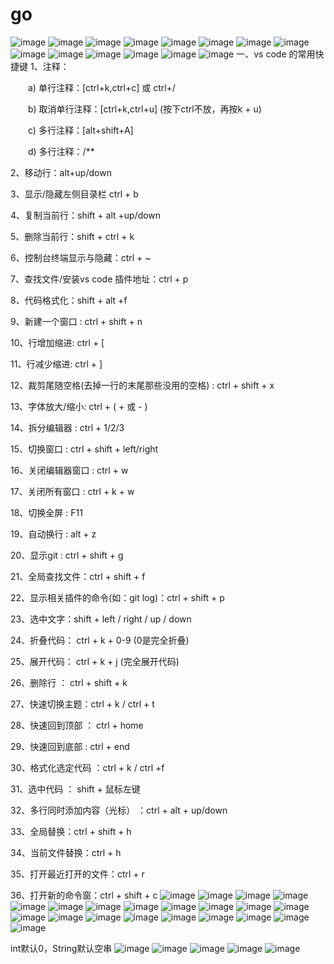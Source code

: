 # go
![image](https://user-images.githubusercontent.com/96447102/194716192-925c4292-de5f-481b-9c37-d6b9b02b223f.png)
![image](https://user-images.githubusercontent.com/96447102/194716249-51bd0981-fabe-4265-b4ff-4f6b09c1c6e4.png)
![image](https://user-images.githubusercontent.com/96447102/194716297-af58f1a3-e8ff-4fc5-bcc3-d3eb86cebab9.png)
![image](https://user-images.githubusercontent.com/96447102/194716721-88a9f3ec-fe05-4aff-8f31-f98953fa759f.png)
![image](https://user-images.githubusercontent.com/96447102/194716787-d6a7059f-6b40-4ca2-a0de-7d2297a2da89.png)
![image](https://user-images.githubusercontent.com/96447102/194717179-b8a40ea3-a6af-4a79-a753-bf57029e1f14.png)
![image](https://user-images.githubusercontent.com/96447102/194717567-1e7b4003-af9e-4ef1-8770-298faafc07c6.png)
![image](https://user-images.githubusercontent.com/96447102/194717582-d7663a49-daf5-4ee6-a76b-76cf3a21b933.png)
![image](https://user-images.githubusercontent.com/96447102/194717623-6c1c8a18-7f42-4d9c-9ada-080f3cbffff3.png)
![image](https://user-images.githubusercontent.com/96447102/194718555-74040d59-110d-4934-84ca-834fddf0fc45.png)
![image](https://user-images.githubusercontent.com/96447102/194718591-50f65960-dc0f-41e0-948d-531a9f62effb.png)
![image](https://user-images.githubusercontent.com/96447102/194718637-ec75e06a-a8ad-4d92-bf8e-a0333cf3d671.png)
![image](https://user-images.githubusercontent.com/96447102/194729543-4b79a299-a56a-4877-86c0-9d6af712a9dc.png)
![image](https://user-images.githubusercontent.com/96447102/194729670-2fed6cab-c3db-4a3b-86bf-2aaaf0b39cee.png)
一、vs code 的常用快捷键
1、注释：

　　a) 单行注释：[ctrl+k,ctrl+c] 或 ctrl+/

　　b) 取消单行注释：[ctrl+k,ctrl+u] (按下ctrl不放，再按k + u)

　　c) 多行注释：[alt+shift+A]

　　d) 多行注释：/**

2、移动行：alt+up/down

3、显示/隐藏左侧目录栏 ctrl + b

4、复制当前行：shift + alt +up/down

5、删除当前行：shift + ctrl + k

6、控制台终端显示与隐藏：ctrl + ~

7、查找文件/安装vs code 插件地址：ctrl + p

8、代码格式化：shift + alt +f

9、新建一个窗口 : ctrl + shift + n

10、行增加缩进: ctrl + [

11、行减少缩进: ctrl + ]

12、裁剪尾随空格(去掉一行的末尾那些没用的空格) : ctrl + shift + x

13、字体放大/缩小: ctrl + ( + 或 - )

14、拆分编辑器 : ctrl + 1/2/3

15、切换窗口 : ctrl + shift + left/right

16、关闭编辑器窗口 : ctrl + w

17、关闭所有窗口 : ctrl + k + w

18、切换全屏 : F11

19、自动换行 : alt + z

20、显示git : ctrl + shift + g

21、全局查找文件：ctrl + shift + f

22、显示相关插件的命令(如：git log)：ctrl + shift + p

23、选中文字：shift + left / right / up / down

24、折叠代码： ctrl + k + 0-9 (0是完全折叠)

25、展开代码： ctrl + k + j (完全展开代码)

26、删除行 ： ctrl + shift + k

27、快速切换主题：ctrl + k / ctrl + t

28、快速回到顶部 ： ctrl + home

29、快速回到底部 : ctrl + end

30、格式化选定代码 ：ctrl + k / ctrl +f

31、选中代码 ： shift + 鼠标左键

32、多行同时添加内容（光标） ：ctrl + alt + up/down

33、全局替换：ctrl + shift + h

34、当前文件替换：ctrl + h

35、打开最近打开的文件：ctrl + r

36、打开新的命令窗：ctrl + shift + c
![image](https://user-images.githubusercontent.com/96447102/194729880-52a73f65-7aff-412b-9c75-033d599ed52a.png)
![image](https://user-images.githubusercontent.com/96447102/194730011-78568514-b47a-45ec-b7ec-d88b6265fcdc.png)
![image](https://user-images.githubusercontent.com/96447102/194730459-fc69d402-6265-4da3-b252-2324fb0bebb8.png)
![image](https://user-images.githubusercontent.com/96447102/194751613-cd76368b-83be-4cd0-b80b-5c6b882be6fa.png)
![image](https://user-images.githubusercontent.com/96447102/194751768-3e0afdd9-2c5d-4e84-9bb9-363ae1233300.png)
![image](https://user-images.githubusercontent.com/96447102/194751781-7fa0a83d-a6d4-463e-a4be-65ec1bef077e.png)
![image](https://user-images.githubusercontent.com/96447102/194751791-59bc7fe9-f1cb-42e6-a724-c9edb4310669.png)
![image](https://user-images.githubusercontent.com/96447102/194751798-7dcf70ee-ae3a-4f08-97ee-da32cdb60db3.png)
![image](https://user-images.githubusercontent.com/96447102/194751808-873208d8-b5b0-4a8f-8be3-1e79bbe1e8c8.png)
![image](https://user-images.githubusercontent.com/96447102/194751818-decd6993-229a-495e-9dcd-cff01ca64f13.png)
![image](https://user-images.githubusercontent.com/96447102/194751829-50c495a8-b11a-468f-91c4-590f0bb121e6.png)
![image](https://user-images.githubusercontent.com/96447102/194751834-e404dd55-9bfe-4f8e-829e-bd5934e314c6.png)
![image](https://user-images.githubusercontent.com/96447102/194751842-d9c216d6-b06e-4123-8978-8ef8a067c22c.png)
![image](https://user-images.githubusercontent.com/96447102/194751851-f65d5b3e-4e3f-4ca1-b42e-072928a6b834.png)
![image](https://user-images.githubusercontent.com/96447102/194751858-598d7ca7-2b07-4964-b12e-82684bfee233.png)
![image](https://user-images.githubusercontent.com/96447102/194751867-cdc526c1-999d-4d96-a473-d0fac3fa91f8.png)
![image](https://user-images.githubusercontent.com/96447102/194751986-7e0aba2b-33a6-46c4-b1d7-38fda966d8c9.png)
![image](https://user-images.githubusercontent.com/96447102/194752349-433ebdb6-5562-4480-902f-1be03d1df089.png)
![image](https://user-images.githubusercontent.com/96447102/194752481-3f8f16fc-6983-46ff-bd08-6ad4faf51015.png)
![image](https://user-images.githubusercontent.com/96447102/194753212-44befa8a-b26e-4a52-b5cc-aaff3a76b6c6.png)
![image](https://user-images.githubusercontent.com/96447102/194753460-9e85549c-55a1-4f5c-a7dc-c19fdbadbccc.png)
  
  
int默认0，String默认空串
![image](https://user-images.githubusercontent.com/96447102/194753973-1050ed0d-3977-446d-9df1-4fd608b5e924.png)
![image](https://user-images.githubusercontent.com/96447102/194754022-6e55c3a2-8f94-4e71-92c2-69cc3c725588.png)
![image](https://user-images.githubusercontent.com/96447102/194754650-18b1f14d-02ee-4b5d-a338-f75775d9fb7a.png)
![image](https://user-images.githubusercontent.com/96447102/194754980-f679a437-0379-4f9f-b4af-a40f609df04c.png)
![image](https://user-images.githubusercontent.com/96447102/194755266-cf9ef340-e14a-4732-af75-a7b9e8c33962.png)




